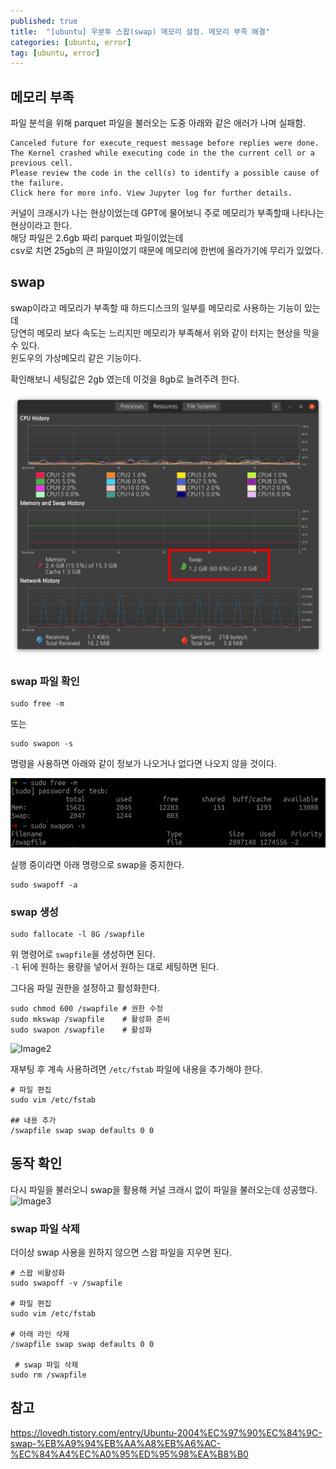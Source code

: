 ```yaml
---
published: true
title:  "[ubuntu] 우분투 스왑(swap) 메모리 설정. 메모리 부족 해결"
categories: [ubuntu, error]
tag: [ubuntu, error]
---
```


## 메모리 부족

파일 분석을 위해 parquet 파일을 불러오는 도중 아래와 같은 애러가 나며 실패함.
```
Canceled future for execute_request message before replies were done.  
The Kernel crashed while executing code in the the current cell or a previous cell. 
Please review the code in the cell(s) to identify a possible cause of the failure. 
Click here for more info. View Jupyter log for further details.
```

커널이 크래시가 나는 현상이었는데 GPT에 물어보니 주로 메모리가 부족할때 나타나는 현상이라고 한다.  
해당 파일은 2.6gb 짜리 parquet 파일이었는데  
csv로 치면 25gb의 큰 파일이었기 때문에 메모리에 한번에 올라가기에 무리가 있었다.  

## swap

swap이라고 메모리가 부족할 때 하드디스크의 일부를 메모리로 사용하는 기능이 있는데  
당연히 메모리 보다 속도는 느리지만 메모리가 부족해서 위와 같이 터지는 현상을 막을 수 있다.  
윈도우의 가상메모리 같은 기능이다.  

확인해보니 세팅값은 2gb 였는데 이것을 8gb로 늘려주려 한다.  

![Image0](/images/2023-05-16-ubuntu_swap_setting_0.png)

### swap 파일 확인

```
sudo free -m
```
또는
```
sudo swapon -s
```
명령을 사용하면 아래와 같이 정보가 나오거나 없다면 나오지 않을 것이다. 

![Image1](/images/2023-05-16-ubuntu_swap_setting_1.png)

실행 중이라면 아래 명령으로 swap을 중지한다.  
```
sudo swapoff -a
```


### swap 생성

```
sudo fallocate -l 8G /swapfile
```
위 명령어로 ```swapfile```을 생성하면 된다.  
```-l``` 뒤에 원하는 용량을 넣어서 원하는 대로 세팅하면 된다.  

그다음 파일 권한을 설정하고 활성화한다.  
```
sudo chmod 600 /swapfile # 권한 수정
sudo mkswap /swapfile    # 활성화 준비
sudo swapon /swapfile    # 활성화
```

![Image2](/images/2023-05-16-ubuntu_swap_setting_2.png)


재부팅 후 계속 사용하려면 ```/etc/fstab``` 파일에 내용을 추가해야 한다.  

```
# 파일 편집
sudo vim /etc/fstab 

## 내용 추가
/swapfile swap swap defaults 0 0
```

## 동작 확인 

다시 파일을 불러오니 swap을 활용해 커널 크래시 없이 파일을 불러오는데 성공했다.  
![Image3](/images/2023-05-16-ubuntu_swap_setting_3.png)

### swap 파일 삭제

더이상 swap 사용을 원하지 않으면 스왑 파일을 지우면 된다.  
```
# 스왑 비활성화
sudo swapoff -v /swapfile

# 파일 편집
sudo vim /etc/fstab

# 아래 라인 삭제
/swapfile swap swap defaults 0 0

 # swap 파일 삭제
sudo rm /swapfile
```


## 참고
<https://lovedh.tistory.com/entry/Ubuntu-2004%EC%97%90%EC%84%9C-swap-%EB%A9%94%EB%AA%A8%EB%A6%AC-%EC%84%A4%EC%A0%95%ED%95%98%EA%B8%B0>